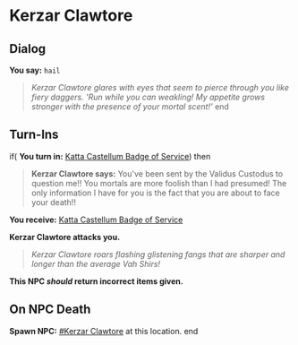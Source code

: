 # Kerzar Clawtore
## Dialog

**You say:** `hail`



>*Kerzar Clawtore glares with eyes that seem to pierce through you like fiery daggers.  'Run while you can weakling!  My appetite grows stronger with the presence of your mortal scent!'*
end

## Turn-Ins





if( **You turn in:** [Katta Castellum Badge of Service](/item/31754)) then


>**Kerzar Clawtore says:** You've been sent by the Validus Custodus to question me!! You mortals are more foolish than I had presumed! The only information I have for you is the fact that you are about to face your death!!


 **You receive:**  [Katta Castellum Badge of Service](/item/31757) 


**Kerzar Clawtore attacks you.**


>*Kerzar Clawtore roars flashing glistening fangs that are sharper and longer than the average Vah Shirs!*

**This NPC *should* return incorrect items given.**

## On NPC Death

**Spawn NPC:**  [\#Kerzar Clawtore](/npc/172187) at this location.
end